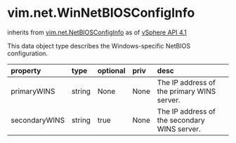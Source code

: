 vim.net.WinNetBIOSConfigInfo
============================
inherits from [vim.net.NetBIOSConfigInfo](docs/vim.net.NetBIOSConfigInfo.md)
as of [vSphere API 4.1](vim.version.md#vim.version.version6)


This data object type describes the Windows-specific  NetBIOS configuration.

| property | type | optional | priv | desc |
|:---------|:-----|:---------|:-----|:-----|
| primaryWINS | string | None | None | The IP address of the primary WINS server. |
| secondaryWINS | string | true | None | The IP address of the secondary WINS server. |


